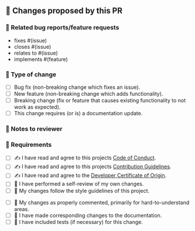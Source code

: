 <!--
  🙏 Thanks for submitting a pull request to vscode-stryker-mutator! Please make sure to read our Contributing Guidelines, and Code of Conduct.
  ❌ You can remove any sections of this template that are not applicable to your PR.
-->

## 🚀 Changes proposed by this PR

<!-- REQUIRED:
  Please include a summary of the change and which issue is fixed, or what feature is implemented. Include relevant motivation and context.
-->

### 🔗 Related bug reports/feature requests

<!--
  Does this PR relate to any bug reports and/or feature requests? Some examples:
  ❌ Remove section if there are no existing requests and/or issues.
-->

- fixes #(issue)
- closes #(issue)
- relates to #(issue)
- implements #(feature)

### 🧰 Type of change

<!-- REQUIRED:
  Please mark which one applies to this change, ❌ remove the others.
-->

- [ ] Bug fix (non-breaking change which fixes an issue).
- [ ] New feature (non-breaking change which adds functionality).
- [ ] Breaking change (fix or feature that causes existing functionality to not work as expected).
- [ ] This change requires (or is) a documentation update.

### 📝 Notes to reviewer

<!--
  If needed, leave any special pointers for reviewing or testing your PR. If necessary, include things like screenshots (where beneficial), to help demonstrate the changes.
-->

### 🤝 Requirements

- [ ] ✍ I have read and agree to this projects [Code of Conduct](../../blob/main/.github/CODE_OF_CONDUCT.md).
- [ ] ✍ I have read and agree to this projects [Contribution Guidelines](../../blob/main/.github/CONTRIBUTING.md).
- [ ] ✍ I have read and agree to the [Developer Certificate of Origin](https://developercertificate.org/).
- [ ] 🔎 I have performed a self-review of my own changes.
- [ ] 🎨 My changes follow the style guidelines of this project.
<!-- Include the below if this is a code change, if just documentation, ❌ remove this section. -->
- [ ] 💬 My changes as properly commented, primarily for hard-to-understand areas.
- [ ] 📝 I have made corresponding changes to the documentation.
- [ ] 🧪 I have included tests (if necessary) for this change.
